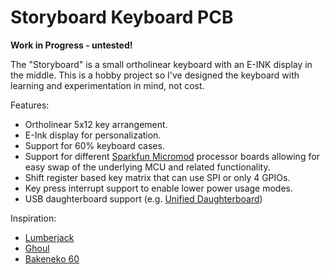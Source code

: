 # Storyboard Keyboard PCB
**Work in Progress - untested!**

The "Storyboard" is a small ortholinear keyboard with an E-INK display in the middle. This is a hobby project so I've designed the keyboard with learning and experimentation in mind, not cost.

Features:
- Ortholinear 5x12 key arrangement.
- E-Ink display for personalization.
- Support for 60% keyboard cases.
- Support for different [Sparkfun Micromod](https://www.sparkfun.com/micromod) processor boards allowing for easy swap of the underlying MCU and related functionality.
- Shift register based key matrix that can use SPI or only 4 GPIOs.
- Key press interrupt support to enable lower power usage modes.
- USB daughterboard support (e.g. [Unified Daughterboard](https://github.com/Unified-Daughterboard/))

Inspiration:
- [Lumberjack](https://github.com/peej/lumberjack-keyboard)
- [Ghoul](https://github.com/tzarc/ghoul)
- [Bakeneko 60](https://github.com/kkatano/bakeneko-60)
